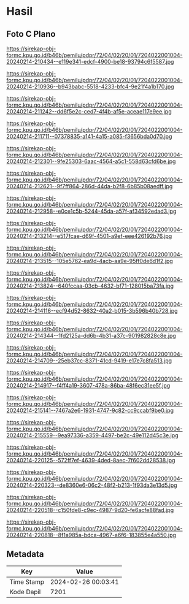 # Hasil

## Foto C Plano

https://sirekap-obj-formc.kpu.go.id/b46b/pemilu/pdpr/72/04/02/20/01/7204022001004-20240214-210434--e119e341-edcf-4900-be18-93794c6f5587.jpg

https://sirekap-obj-formc.kpu.go.id/b46b/pemilu/pdpr/72/04/02/20/01/7204022001004-20240214-210936--b943babc-5518-4233-bfc4-9e21f4a1b170.jpg

https://sirekap-obj-formc.kpu.go.id/b46b/pemilu/pdpr/72/04/02/20/01/7204022001004-20240214-211242--dd6f5e2c-ced7-4f4b-af5e-aceae117e9ee.jpg

https://sirekap-obj-formc.kpu.go.id/b46b/pemilu/pdpr/72/04/02/20/01/7204022001004-20240214-211711--07378835-a141-4a15-a085-f3656bda0d70.jpg

https://sirekap-obj-formc.kpu.go.id/b46b/pemilu/pdpr/72/04/02/20/01/7204022001004-20240214-212301--9fe25303-6aac-4564-a5c1-558d63cfd6be.jpg

https://sirekap-obj-formc.kpu.go.id/b46b/pemilu/pdpr/72/04/02/20/01/7204022001004-20240214-212621--9f7ff864-286d-44da-b2f8-6b85b08aedff.jpg

https://sirekap-obj-formc.kpu.go.id/b46b/pemilu/pdpr/72/04/02/20/01/7204022001004-20240214-212958--e0ce1c5b-5244-45da-a57f-af34592edad3.jpg

https://sirekap-obj-formc.kpu.go.id/b46b/pemilu/pdpr/72/04/02/20/01/7204022001004-20240214-213214--e517fcae-d69f-4501-a9ef-eee426192b76.jpg

https://sirekap-obj-formc.kpu.go.id/b46b/pemilu/pdpr/72/04/02/20/01/7204022001004-20240214-213515--105e5762-ea9d-4acb-aa9e-95ff0de6d1f2.jpg

https://sirekap-obj-formc.kpu.go.id/b46b/pemilu/pdpr/72/04/02/20/01/7204022001004-20240214-213824--640fccaa-03cb-4632-bf71-128015ba73fa.jpg

https://sirekap-obj-formc.kpu.go.id/b46b/pemilu/pdpr/72/04/02/20/01/7204022001004-20240214-214116--ecf94d52-8632-40a2-b015-3b596b40b728.jpg

https://sirekap-obj-formc.kpu.go.id/b46b/pemilu/pdpr/72/04/02/20/01/7204022001004-20240214-214344--1fd2125a-dd6b-4b31-a37c-901982828c8e.jpg

https://sirekap-obj-formc.kpu.go.id/b46b/pemilu/pdpr/72/04/02/20/01/7204022001004-20240214-214709--25eb37cc-8371-41cd-9419-e17e7c8fa513.jpg

https://sirekap-obj-formc.kpu.go.id/b46b/pemilu/pdpr/72/04/02/20/01/7204022001004-20240214-214917--f4ff4a19-3607-478a-86ba-48f6ec31ee5f.jpg

https://sirekap-obj-formc.kpu.go.id/b46b/pemilu/pdpr/72/04/02/20/01/7204022001004-20240214-215141--7467a2e6-1931-4747-9c82-cc9ccabf9be0.jpg

https://sirekap-obj-formc.kpu.go.id/b46b/pemilu/pdpr/72/04/02/20/01/7204022001004-20240214-215559--9ea97336-a359-4497-be2c-49e112d45c3e.jpg

https://sirekap-obj-formc.kpu.go.id/b46b/pemilu/pdpr/72/04/02/20/01/7204022001004-20240214-220125--572ff7ef-4639-4ded-8aec-7f602dd28538.jpg

https://sirekap-obj-formc.kpu.go.id/b46b/pemilu/pdpr/72/04/02/20/01/7204022001004-20240214-220323--de8360e6-06c2-48f2-b213-1f93da3e13d5.jpg

https://sirekap-obj-formc.kpu.go.id/b46b/pemilu/pdpr/72/04/02/20/01/7204022001004-20240214-220518--c150fde8-c9ec-4987-9d20-fe6acfe88fad.jpg

https://sirekap-obj-formc.kpu.go.id/b46b/pemilu/pdpr/72/04/02/20/01/7204022001004-20240214-220818--8f1a985a-bdca-4967-a6f6-183855e4a550.jpg


## Metadata

| Key        | Value               |
| ---------- | ------------------- |
| Time Stamp | 2024-02-26 00:03:41 |
| Kode Dapil | 7201                |



